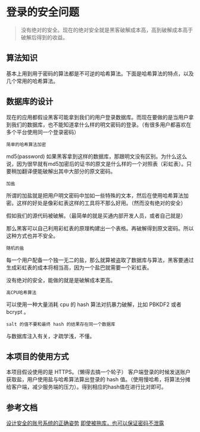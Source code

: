 # 登录的安全问题

> 没有绝对的安全。现在的绝对安全就是黑客破解成本高，高到破解成本高于破解后得到的收益。

## 算法知识

基本上用到用于密码的算法都是不可逆的哈希算法。下面是哈希算法的特点，以及几个常用的哈希算法。

## 数据库的设计

现在的应用都假设黑客可能拿到我们的用户登录数据库。而现在要做的是当用户拿到我们的数据库，也不能知道拿什么样的明文密码的登录。（有很多用户都喜欢在多个平台使用同一个登录密码）

`简单的哈希算法加密`

md5(password) 如果黑客拿到这样的数据库，那跟明文没有区别。为什么这么说，因为很早就有md5加密后的证书的原文是什么样的一个对照表（彩虹表）。只要稍加翻译便能破解出其中大部分的原文密码。

`加盐`

所谓的加盐就是把用户明文密码中加如一些特殊的文本，然后在使用哈希算法加密。这样的好处是像彩虹表这样的工具将不那么好用。（然而没有绝对的安全）

假如我们的源代码被破解。（最简单的就是买通内部开发人员，或者自己就是）

那么黑客可以自己利用彩虹表的原理构建出一个表格。再破解得到原文密码。所以这种方式也并不安全。

`随机的盐`

每一个用户配备一个独一无二的盐，那么就算被盗取了数据库与算法，黑客要通过生成彩虹表的成本将相当高，因为一个盐巴就需要一个彩虹表。

没有绝对的安全，能做的就是是破解成本更高。

`高CPU哈希算法`

可以使用一种大量消耗 cpu 的 hash 算法对抗暴力破解，比如 PBKDF2 或者 bcrypt 。

`salt 的值不要和最终 hash 的结果存在同一个数据库`

与数据库注入有关，才疏学浅，不懂。

## 本项目的使用方式

本项目假设使用的是 HTTPS。（懒得去搞一个轮子）
客户端登录的时候发送账户获取盐，用户使用盐与哈希算法算出登录的 hash 值。（使用慢哈希，将算法分摊给客户端，减少服务端的压力）。得到相应的hash值在进行比对即可。

## 参考文档

[设计安全的账号系统的正确姿势](https://blog.coderzh.com/2016/01/03/security-design/)
[即使被拖库，也可以保证密码不泄露](https://blog.coderzh.com/2016/01/10/a-password-security-design-example/)
